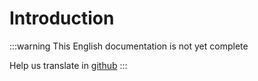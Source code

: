 # Introduction

:::warning
This English documentation is not yet complete

Help us translate in [github](https://github.com/kyaruary/doc.chyan)
:::
